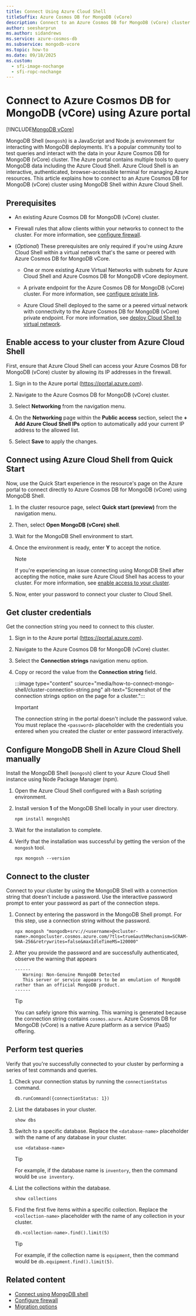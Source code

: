 ```yaml
---
title: Connect Using Azure Cloud Shell
titleSuffix: Azure Cosmos DB for MongoDB (vCore)
description: Connect to an Azure Cosmos DB for MongoDB (vCore) cluster by using Azure Cloud Shell to query data.
author: seesharprun
ms.author: sidandrews
ms.service: azure-cosmos-db
ms.subservice: mongodb-vcore
ms.topic: how-to
ms.date: 09/18/2025
ms.custom:
  - sfi-image-nochange
  - sfi-ropc-nochange
---
```


# Connect to Azure Cosmos DB for MongoDB (vCore) using Azure portal

[!INCLUDE[MongoDB vCore](~/reusable-content/ce-skilling/azure/includes/cosmos-db/includes/appliesto-mongodb-vcore.md)]

MongoDB Shell (`mongosh`) is a JavaScript and Node.js environment for interacting with MongoDB deployments. It's a popular community tool to test queries and interact with the data in your Azure Cosmos DB for MongoDB (vCore) cluster. The Azure portal contains multiple tools to query MongoDB data including the Azure Cloud Shell. Azure Cloud Shell is an interactive, authenticated, browser-accessible terminal for managing Azure resources. This article explains how to connect to an Azure Cosmos DB for MongoDB (vCore) cluster using MongoDB Shell within Azure Cloud Shell.

## Prerequisites

- An existing Azure Cosmos DB for MongoDB (vCore) cluster.

- Firewall rules that allow clients within your networks to connect to the cluster. For more information, see [configure firewall](how-to-configure-firewall.md).

- (*Optional*) These prerequisites are only required if you're using Azure Cloud Shell within a virtual network that's the same or peered with Azure Cosmos DB for MongoDB vCore.

  - One or more existing Azure Virtual Networks with subnets for Azure Cloud Shell and Azure Cosmos DB for MongoDB vCore deployment.
  
  - A private endpoint for the Azure Cosmos DB for MongoDB (vCore) cluster. For more information, see [configure private link](how-to-private-link.md).
  
  - Azure Cloud Shell deployed to the same or a peered virtual network with connectivity to the Azure Cosmos DB for MongoDB (vCore) private endpoint. For more information, see [deploy Cloud Shell to virtual network](/azure/cloud-shell/vnet/deployment).

## Enable access to your cluster from Azure Cloud Shell

First, ensure that Azure Cloud Shell can access your Azure Cosmos DB for MongoDB (vCore) cluster by allowing its IP addresses in the firewall.

1. Sign in to the Azure portal (<https://portal.azure.com>).

1. Navigate to the Azure Cosmos DB for MongoDB (vCore) cluster.

1. Select **Networking** from the navigation menu.

1. On the **Networking** page within the **Public access** section, select the **+ Add Azure Cloud Shell IPs** option to automatically add your current IP address to the allowed list.

1. Select **Save** to apply the changes.
  
## Connect using Azure Cloud Shell from Quick Start

Now, use the Quick Start experience in the resource's page on the Azure portal to connect directly to Azure Cosmos DB for MongoDB (vCore) using MongoDB Shell.

1. In the cluster resource page, select **Quick start (preview)** from the navigation menu.

1. Then, select **Open MongoDB (vCore) shell**.

1. Wait for the MongoDB Shell environment to start.

1. Once the environment is ready, enter **Y** to accept the notice.

    > [!NOTE]
    > If you're experiencing an issue connecting using MongoDB Shell after accepting the notice, make sure Azure Cloud Shell has access to your cluster. For more information, see [enable access to your cluster](#enable-access-to-your-cluster-from-azure-cloud-shell).

1. Now, enter your password to connect your cluster to Cloud Shell.

## Get cluster credentials

Get the connection string you need to connect to this cluster.

1. Sign in to the Azure portal (<https://portal.azure.com>).

1. Navigate to the Azure Cosmos DB for MongoDB (vCore) cluster.

1. Select the **Connection strings** navigation menu option.

1. Copy or record the value from the **Connection string** field.

   :::image type="content" source="media/how-to-connect-mongo-shell/cluster-connection-string.png" alt-text="Screenshot of the connection strings option on the page for a cluster.":::

    > [!IMPORTANT]
    > The connection string in the portal doesn't include the password value. You must replace the `<password>` placeholder with the credentials you entered when you created the cluster or enter password interactively.

## Configure MongoDB Shell in Azure Cloud Shell manually

Install the MongoDB Shell (`mongosh`) client to your Azure Cloud Shell instance using Node Package Manager (npm).

1. Open the Azure Cloud Shell configured with a Bash scripting environment.

1. Install version **1** of the MongoDB Shell locally in your user directory.

    ```azurecli-interactive
    npm install mongosh@1
    ```

1. Wait for the installation to complete.

1. Verify that the installation was successful by getting the version of the `mongosh` tool.

    ```azurecli-interactive
    npx mongosh --version
    ```

## Connect to the cluster

Connect to your cluster by using the MongoDB Shell with a connection string that doesn't include a password. Use the interactive password prompt to enter your password as part of the connection steps.

1. Connect by entering the password in the MongoDB Shell prompt. For this step, use a connection string without the password.

    ```azurecli-interactive
    npx mongosh "mongodb+srv://<username>@<cluster-name>.mongocluster.cosmos.azure.com/?tls=true&authMechanism=SCRAM-SHA-256&retrywrites=false&maxIdleTimeMS=120000"
    ```

1. After you provide the password and are successfully authenticated, observe the warning that appears

    ```output
    ------
       Warning: Non-Genuine MongoDB Detected
       This server or service appears to be an emulation of MongoDB rather than an official MongoDB product.
    ------
    ```

    > [!TIP]
    > You can safely ignore this warning. This warning is generated because the connection string contains `cosmos.azure`. Azure Cosmos DB for MongoDB (vCore) is a native Azure platform as a service (PaaS) offering.

## Perform test queries

Verify that you're successfully connected to your cluster by performing a series of test commands and queries.

1. Check your connection status by running the `connectionStatus` command.

    ```mongo
    db.runCommand({connectionStatus: 1})
    ```

1. List the databases in your cluster.

    ```mongo
    show dbs
    ```

1. Switch to a specific database. Replace the `<database-name>` placeholder with the name of any database in your cluster.

    ```mongo
    use <database-name>
    ```

    > [!TIP]
    > For example, if the database name is `inventory`, then the command would be `use inventory`.

1. List the collections within the database.

    ```mongo
    show collections
    ```

1. Find the first five items within a specific collection. Replace the `<collection-name>` placeholder with the name of any collection in your cluster.

    ```mongo
    db.<collection-name>.find().limit(5)
    ```

    > [!TIP]
    > For example, if the collection name is `equipment`, then the command would be `db.equipment.find().limit(5)`.

## Related content

- [Connect using MongoDB shell](how-to-connect-mongo-shell.md)
- [Configure firewall](how-to-configure-firewall.md)
- [Migration options](migration-options.md)
